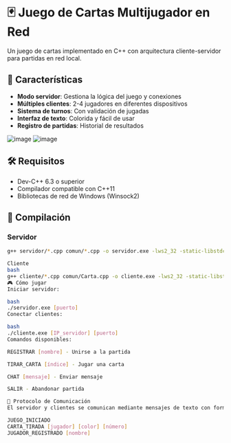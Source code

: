 # 🃏 Juego de Cartas Multijugador en Red

Un juego de cartas implementado en C++ con arquitectura cliente-servidor para partidas en red local.

## 🚀 Características

- **Modo servidor**: Gestiona la lógica del juego y conexiones
- **Múltiples clientes**: 2-4 jugadores en diferentes dispositivos
- **Sistema de turnos**: Con validación de jugadas
- **Interfaz de texto**: Colorida y fácil de usar
- **Registro de partidas**: Historial de resultados

![image](https://github.com/user-attachments/assets/f01ec017-b67a-4b11-8134-f595294b6131)
![image](https://github.com/user-attachments/assets/b1cdaae5-1436-46f9-97d5-3ecda28ca4bd)

## 🛠 Requisitos

- Dev-C++ 6.3 o superior
- Compilador compatible con C++11
- Bibliotecas de red de Windows (Winsock2)

## 🔧 Compilación

### Servidor
```bash
g++ servidor/*.cpp comun/*.cpp -o servidor.exe -lws2_32 -static-libstdc++

Cliente
bash
g++ cliente/*.cpp comun/Carta.cpp -o cliente.exe -lws2_32 -static-libstdc++
🎮 Cómo jugar
Iniciar servidor:

bash
./servidor.exe [puerto]
Conectar clientes:

bash
./cliente.exe [IP_servidor] [puerto]
Comandos disponibles:

REGISTRAR [nombre] - Unirse a la partida

TIRAR_CARTA [índice] - Jugar una carta

CHAT [mensaje] - Enviar mensaje

SALIR - Abandonar partida

📌 Protocolo de Comunicación
El servidor y clientes se comunican mediante mensajes de texto con formatos específicos:

JUEGO_INICIADO
CARTA_TIRADA [jugador] [color] [número]
JUGADOR_REGISTRADO [nombre]
